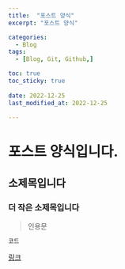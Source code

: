 ```yaml
---
title:  "포스트 양식" 
excerpt: "포스트 양식"

categories:
  - Blog
tags:
  - [Blog, Git, Github,]

toc: true
toc_sticky: true
 
date: 2022-12-25
last_modified_at: 2022-12-25

---
```



# 포스트 양식입니다.
## 소제목입니다
### 더 작은 소제목입니다
> 인용문<br>  
```cpp
코드
```
[링크](https://google.com)<br>


